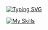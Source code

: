 [![Typing SVG](https://readme-typing-svg.herokuapp.com?font=Fira+Code&size=25&pause=1000&color=52EE00&repeat=false&width=435&lines=Diego+Vega+-+Software+Engineer)](https://git.io/typing-svg)

[![My Skills](https://skillicons.dev/icons?i=js,html,css,wasm)](https://skillicons.dev)
